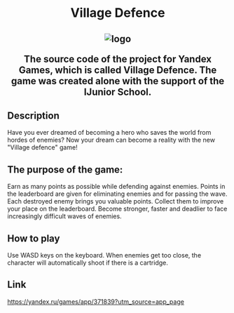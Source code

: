 <h1 align="center">Village Defence</h1>
<h2 align="center">

![logo](https://github.com/user-attachments/assets/98eda436-fe31-4b71-9eae-76653f2040da)

The source code of the project for Yandex Games, which is called Village Defence.
The game was created alone with the support of the IJunior School.

## Description
Have you ever dreamed of becoming a hero who saves the world from hordes of enemies? Now your dream can become a reality with the new "Village defence" game!

## The purpose of the game:
Earn as many points as possible while defending against enemies.
Points in the leaderboard are given for eliminating enemies and for passing the wave.
Each destroyed enemy brings you valuable points. Collect them to improve your place on the leaderboard. Become stronger, faster and deadlier to face increasingly difficult waves of enemies.

## How to play
Use WASD keys on the keyboard. When enemies get too close, the character will automatically shoot if there is a cartridge.

## Link
https://yandex.ru/games/app/371839?utm_source=app_page
